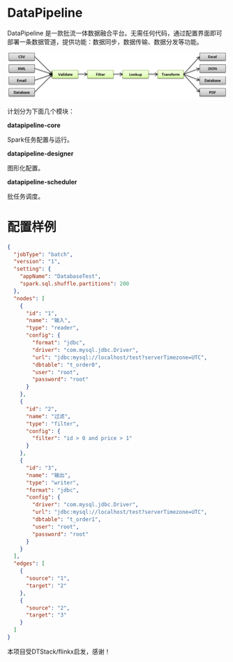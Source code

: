 # DataPipeline
DataPipeline 是一款批流一体数据融合平台。无需任何代码，通过配置界面即可部署一条数据管道，提供功能：数据同步，数据传输、数据分发等功能。

  <div align=center>
     <img src=docs/images/data-pipeline-common-api.png width=600 />
   </div>

计划分为下面几个模块：

**datapipeline-core**

Spark任务配置与运行。

**datapipeline-designer**

图形化配置。

**datapipeline-scheduler**

批任务调度。

# 配置样例
```json
{
  "jobType": "batch",
  "version": "1",
  "setting": {
    "appName": "DatabaseTest",
    "spark.sql.shuffle.partitions": 200
  },
  "nodes": [
    {
      "id": "1",
      "name": "输入",
      "type": "reader",
      "config": {
        "format": "jdbc",
        "driver": "com.mysql.jdbc.Driver",
        "url": "jdbc:mysql://localhost/test?serverTimezone=UTC",
        "dbtable": "t_order0",
        "user": "root",
        "password": "root"
      }
    },
    {
      "id": "2",
      "name": "过滤",
      "type": "filter",
      "config": {
        "filter": "id > 0 and price > 1"
      }
    },
    {
      "id": "3",
      "name": "输出",
      "type": "writer",
      "format": "jdbc",
      "config": {
        "driver": "com.mysql.jdbc.Driver",
        "url": "jdbc:mysql://localhost/test?serverTimezone=UTC",
        "dbtable": "t_order1",
        "user": "root",
        "password": "root"
      }
    }
  ],
  "edges": [
    {
      "source": "1",
      "target": "2"
    },
    {
      "source": "2",
      "target": "3"
    }
  ]
}
```

本项目受DTStack/flinkx启发，感谢！
